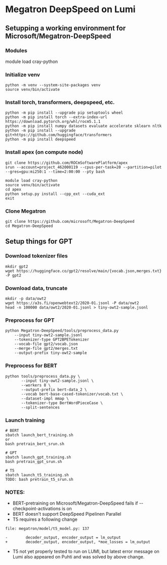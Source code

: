 # Megatron DeepSpeed on Lumi
## Setupping a working environment for Microsoft/Megatron-DeepSpeed
### Modules
module load cray-python
### Initialize venv
```
python -m venv --system-site-packages venv
source venv/bin/activate
 ```
### Install torch, transformers, deepspeed, etc.

```
python -m pip install --upgrade pip setuptools wheel
python -m pip install torch --extra-index-url https://download.pytorch.org/whl/rocm5.1.1
python -m pip install numpy datasets evaluate accelerate sklearn nltk
python -m pip install --upgrade git+https://github.com/huggingface/transformers
python -m pip install deepspeed
```
### Install apex (on compute node)
```
git clone https://github.com/ROCmSoftwarePlatform/apex
srun --account=project_462000119 --cpus-per-task=20 --partition=pilot --gres=gpu:mi250:1 --time=2:00:00 --pty bash
```
```
module load cray-python
source venv/bin/activate
cd apex
python setup.py install --cpp_ext --cuda_ext
exit
```
### Clone Megatron
```
git clone https://github.com/microsoft/Megatron-DeepSpeed
cd Megatron-DeepSpeed
```
## Setup things for GPT
### Download tokenizer files
```
mkdir gpt2
wget https://huggingface.co/gpt2/resolve/main/{vocab.json,merges.txt} -P gpt2
```
### Download data, truncate
```
mkdir -p data/owt2
wget https://a3s.fi/openwebtext2/2020-01.jsonl -P data/owt2
head -n 100000 data/owt2/2020-01.jsonl > tiny-owt2-sample.jsonl
```

### Preprocess for GPT
```
python Megatron-DeepSpeed/tools/preprocess_data.py 
    --input tiny-owt2-sample.jsonl 
    --tokenizer-type GPT2BPETokenizer 
    --vocab-file gpt2/vocab.json 
    --merge-file gpt2/merges.txt 
    --output-prefix tiny-owt2-sample
```

### Preprocess for BERT
```
python tools/preprocess_data.py \
       --input tiny-owt2-sample.jsonl \
       --workers 8 \
       --output-prefix bert-data_2 \
       --vocab bert-base-cased-tokenizer/vocab.txt \
       --dataset-impl mmap \
       --tokenizer-type BertWordPieceCase \
       --split-sentences
```

### Launch training
```
# BERT
sbatch launch_bert_training.sh
or 
bash pretrain_bert_srun.sh

# GPT
sbatch launch_gpt_training.sh
bash pretrain_gpt_srun.sh

# T5
sbatch launch_t5_training.sh
TODO: bash pretrain_t5_srun.sh 

```
### NOTES:
* BERT-pretraining on Microsoft/Megatron-DeepSpeed fails if --checkpoint-activations is on
* BERT doesn't support DeepSpeed Pipelinen Parallel
* T5 requires a following change 
```
file: megatron/model/t5_model.py: 137

-        decoder_output, encoder_output = lm_output
+        decoder_output, encoder_output, *moe_losses = lm_output

```
* T5 not yet properly tested to run on LUMI, but latest error message on Lumi also appeared on Puhti and was solved by above change.
